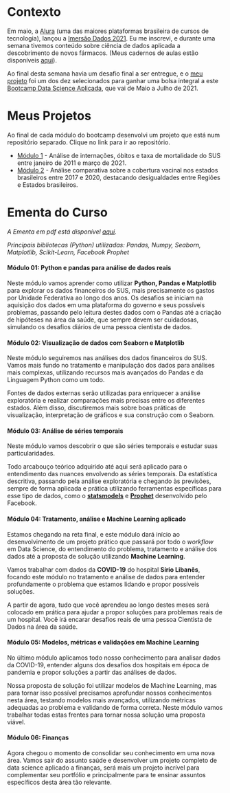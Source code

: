 # Contexto

Em maio, a [Alura](https://www.alura.com.br/) (uma das maiores plataformas brasileira de cursos de tecnologia), lançou a [Imersão Dados 2021](https://www.alura.com.br/imersao-dados/). Eu me inscrevi, e durante uma semana tivemos conteúdo sobre ciência de dados aplicada a descobrimento de novos fármacos. (Meus cadernos de aulas estão disponíveis [aqui](https://github.com/mumaral/imersao-dados-alura)).

Ao final desta semana havia um desafio final a ser entregue, e o [meu projeto](https://github.com/mumaral/desafio-final-imersao-dados-alura) foi um dos dez selecionados para ganhar uma bolsa integral a este [Bootcamp Data Science Aplicada](https://www.alura.com.br/bootcamp/data-science-aplicada/matriculas-abertas), que vai de Maio a Julho de 2021.

# Meus Projetos 

Ao final de cada módulo do bootcamp desenvolvi um projeto que está num repositório separado. Clique no link para ir ao repositório.

- [Módulo 1](https://github.com/mumaral/internacoes-obitos-sus) - Análise de internações, óbitos e taxa de mortalidade do SUS entre janeiro de 2011 e março de 2021.
- [Módulo 2](https://github.com/mumaral/cobertura-vacinal-estados-brasil) - Análise comparativa sobre a cobertura vacinal nos estados brasileiros entre 2017 e 2020, destacando desigualdades entre Regiões e Estados brasileiros.

# Ementa do Curso

*A Ementa em pdf está disponível [aqui](https://drive.google.com/file/d/1RAIzpiRlYTUhaN-onWViyH6GMfC_Vfh8/view).*

*Principais bibliotecas (Python) utilizadas: Pandas, Numpy, Seaborn, Matplotlib, Scikit-Learn, Facebook Prophet*



#### Módulo 01: Python e pandas para análise de dados reais                                

Neste módulo vamos aprender como utilizar **Python, Pandas e Matplotlib** para explorar os dados financeiros do SUS, mais precisamente os gastos  por Unidade Federativa ao longo dos anos. Os desafios se iniciam na  aquisição dos dados em uma plataforma do governo e seus possíveis  problemas, passando pelo leitura destes dados com o Pandas até a criação de hipóteses na área da saúde,  que sempre devem ser cuidadosas,  simulando os desafios diários de uma pessoa cientista de dados.



#### Módulo 02: Visualização de dados com Seaborn e Matplotlib                                

Neste módulo seguiremos nas  análises dos dados financeiros do SUS. Vamos mais fundo no tratamento e  manipulação dos dados para análises mais complexas, utilizando recursos  mais avançados do Pandas e da Linguagem Python como um todo.

Fontes de dados externas serão utilizadas para enriquecer a análise  exploratória e realizar comparações mais precisas entre os diferentes  estados. Além disso, discutiremos mais sobre boas práticas de  visualização, interpretação de gráficos e sua construção com o Seaborn.



#### Módulo 03: Análise de séries temporais                                

Neste módulo vamos descobrir o que são séries temporais e estudar suas particularidades. 

Todo arcabouço teórico adquirido até aqui será aplicado para o  entendimento das nuances envolvendo as séries temporais. Da estatística  descritiva, passando pela análise exploratória e chegando às previsões,  sempre de forma aplicada e prática utilizando ferramentas específicas  para esse tipo de dados, como o [**statsmodels**](https://www.statsmodels.org/stable/index.html) e [**Prophet**](https://facebook.github.io/prophet/) desenvolvido pelo Facebook.



#### Módulo 04: Tratamento, análise e Machine Learning aplicado                                

Estamos chegando na reta final, e este módulo dará início ao desenvolvimento de um projeto prático que passará por todo o *workflow* em Data Science, do entendimento do problema, tratamento e análise dos dados até a proposta de solução utilizando **Machine Learning**.

Vamos trabalhar com dados da **COVID-19** do hospital **Sírio Libanês**, focando este módulo no tratamento e análise de dados para entender  profundamente o problema que estamos lidando e propor possíveis  soluções.

A partir de agora, tudo que você aprendeu ao longo destes meses será  colocado em prática para ajudar a propor soluções para problemas reais  de um hospital. Você irá encarar desafios reais de uma pessoa Cientista  de Dados na área da saúde.



#### Módulo 05: Modelos, métricas e validações em Machine Learning

No último módulo aplicamos  todo nosso conhecimento para analisar dados da COVID-19, entender alguns dos desafios dos hospitais em época de pandemia e propor soluções a  partir das análises de dados. 

Nossa proposta de solução foi utilizar modelos de Machine Learning,  mas para tornar isso possível precisamos aprofundar nossos conhecimentos nesta área, testando modelos mais avançados, utilizando métricas  adequadas ao problema e validando de forma correta. Neste módulo vamos  trabalhar todas estas frentes para tornar nossa solução uma proposta  viável. 



#### Módulo 06: Finanças

Agora chegou o momento de  consolidar seu conhecimento em uma nova área. Vamos sair do assunto  saúde e  desenvolver um projeto completo de data science aplicado a  finanças, será mais um projeto incrível para complementar seu portfólio e principalmente para te ensinar assuntos específicos desta área tão  relevante.